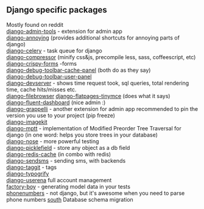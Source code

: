 Django specific packages
--  
Mostly found on reddit  
[django-admin-tools](http://django-admin-tools.readthedocs.org/en/latest/) - extension for admin app  
[django-annoying](https://bitbucket.org/offline/django-annoying/wiki/Home) (provides additional shortcuts for annoying parts of django)  
[django-celery](http://celeryproject.org/)  - task queue for django  
[django-compressor](http://django_compressor.readthedocs.org/en/latest/)  (minify css&js, precompile less, sass, coffeescript, etc)  
[django-crispy-forms](https://readthedocs.org/projects/django-crispy-forms/) -forms  
[django-debug-toolbar-cache-panel]() (both do as they say)  
[django-debug-toolbar-user-panel]()  
[django-devserver](https://github.com/dcramer/django-devserver)  - shows time request took, sql queries, total rendering time, cache hits/misses etc.  
[django-filebrowser](https://github.com/sehmaschine/django-filebrowser)
[django-flatpages-tinymce](https://github.com/mjr27/django-flatpages-tinymce) (does what it says)  
[django-fluent-dashboard](https://readthedocs.org/projects/django-fluent-dashboard/) (nice admin :)  
[django-grappelli](http://www.grappelliproject.com/)  - another extension for admin app recommended to pin the version you use to your project (pip freeze)  
[django-imagekit](https://django-imagekit.readthedocs.org/en/latest/)   
[django-mptt](http://django-mptt.github.com/django-mptt/)  - implementation of Modified Preorder Tree Traversal for django (in one word: helps you store trees in your database)  
[django-nose](https://github.com/jbalogh/django-nose/wiki)  - more powerful testing  
[django-picklefield](https://github.com/gintas/django-picklefield)  - store any object as a db field  
[django-redis-cache](https://github.com/sebleier/django-redis-cache/) (in combo with redis)  
[django-sendsms](https://github.com/stefanfoulis/django-sendsms)  - sending sms, with backends  
[django-taggit](http://django-taggit.readthedocs.org/en/latest/)  - tags  
[django-typogrify](https://github.com/chrisdrackett/django-typogrify)   
[django-userena](http://www.django-userena.org/) full account management   
[factory-boy](https://github.com/dnerdy/factory_boy) - generating model data in your tests  
[phonenumbers](https://github.com/daviddrysdale/python-phonenumbers) - not django, but it's awesome when you need to parse phone numbers
[south](http://south.aeracode.org/) Database schema migration  
